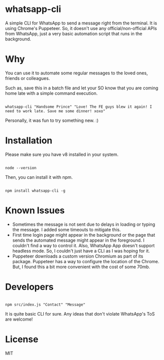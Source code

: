 
# whatsapp-cli

A simple CLI for WhatsApp to send a message right from the terminal. It is using Chrome's Puppeteer. So, it doesn't use any official/non-official APIs from WhatsApp, just a very basic automation script that runs in the background. 

# Why

You can use it to automate some regular messages to the loved ones, friends or colleagues. 

Such as, save this in a batch file and let your SO know that you are coming home late with a simple command execution. 

<pre><code>
whatsapp-cli "Handsome Prince" "Love! The FE guys blew it again! I need to work late. Save me some dinner! xoxo"
</code></pre>

Personally, it was fun to try something new. :)

# Installation

Please make sure you have v8 installed in your system. 

<pre><code>
node --version
</code></pre>

Then, you can install it with npm. 

<pre><code>
npm install whatsapp-cli -g
</code></pre>

# Known Issues

* Sometimes the message is not sent due to delays in loading or typing the message. I added some timeouts to mitigate this.
* First time login page might appear in the background or the page that sends the automated message might appear in the foreground. I couldn't find a way to control it. Also, WhatsApp App doesn't support headless mode. So, I couldn't just have a CLI as I was hoping for it. 
* Puppeteer downloads a custom version Chromium as part of its package. Puppeteer has a way to configure the location of the Chrome. But, I found this a bit more convenient with the cost of some 70mb.

# Developers 

<pre><code>
npm src/index.js "Contact" "Message"
</code></pre>

It is quite basic CLI for sure. Any ideas that don't violate WhatsApp's ToS are welcome!

# License

MIT